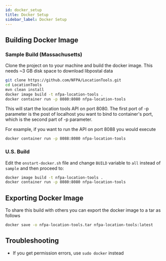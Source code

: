```yaml
---
id: docker_setup
title: Docker Setup
sidebar_label: Docker Setup
---
```


## Building Docker Image


### Sample Build (Massachusetts)

Clone the project on to your machine and build the docker image. This needs ~3 GB disk space to download libpostal data

```bash
git clone https://github.com/NFPA/LocationTools.git
cd LocationTools
mvn clean install
docker image build -t nfpa-location-tools .
docker container run -p 8080:8080 nfpa-location-tools
```

This will start the location tools API on port 8080. The first port of -p parameter is the post of localhost you want to bind to container's port, which is the second part of -p parameter.

For example, if you want to run the API on port 8088 you would execute

```bash
docker container run -p 8088:8080 nfpa-location-tools
```

### U.S. Build

Edit the `onstart-docker.sh` file and change `BUILD` variable to `all` instead of `sample` and then proceed  to:

```bash
docker image build -t nfpa-location-tools .
docker container run -p 8080:8080 nfpa-location-tools
```

## Exporting Docker Image

To share this build with others you can export the docker image to a tar as follows

```bash
docker save -o nfpa-location-tools.tar nfpa-location-tools:latest
```


## Troubleshooting

- If you get permission errors, use `sudo docker` instead

